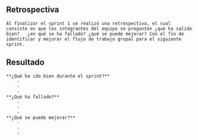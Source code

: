 ## Retrospectiva
    Al finalizar el sprint 1 se realizó una retrospectiva, el cual consiste en que los integrantes del equipo se pregunten ¿qué ha salido bien?   ¿en qué se ha fallado? ¿qué se puede mejorar? Con el fin de identificar y mejorar el flujo de trabajo grupal para el siguiente sprint.

## Resultado
    **¿Qué ha ido bien durante el sprint?**
        -
        -
        - 
    **¿Qué ha fallado?**
        -
        -
        -
    **¿Qué se puede mejorar?**
        -
        -
        - 